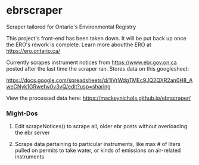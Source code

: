 # ebrscraper
Scraper tailored for Ontario's Environmental Registry

This project's front-end has been taken down. It will be put back up once the ERO's rework is complete. Learn more aboutthe ERO at https://ero.ontario.ca/

Currently scrapes instrument notices from https://www.ebr.gov.on.ca posted after the last time the scraper ran. Stores data on this  googlesheet:

https://docs.google.com/spreadsheets/d/1lVrWdgTMEc9JQ2QXR2an0H8_AweCNyk1GRwefw0v3vQ/edit?usp=sharing 

View the processed data here:
https://mackeynichols.github.io/ebrscraper/

### Might-Dos
1) Edit scrapeNotices() to scrape all, older ebr posts without overloading the ebr server

2) Scrape data pertaining to particular instruments, like max # of liters pulled on permits to take water, or kinds of emissions on air-related instruments
